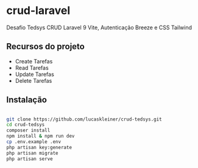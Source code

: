 # crud-laravel
Desafio Tedsys CRUD Laravel 9 Vite, Autenticação Breeze e CSS Tailwind 


## Recursos do projeto

-   Create Tarefas
-   Read Tarefas
-   Update Tarefas
-   Delete Tarefas


## Instalação

```bash

git clone https://github.com/lucaskleiner/crud-tedsys.git
cd crud-tedsys
composer install
npm install & npm run dev
cp .env.example .env
php artisan key:generate
php artisan migrate
php artisan serve

```
